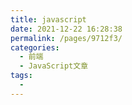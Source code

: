 ```yaml
---
title: javascript
date: 2021-12-22 16:28:38
permalink: /pages/9712f3/
categories:
  - 前端
  - JavaScript文章
tags:
  - 
---
```

